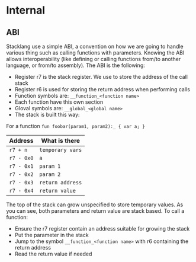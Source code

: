 # Internal

## ABI
Stacklang use a simple ABI, a convention on how we are going to handle various thing such as calling functions with parameters. Knowing the ABI allows interoperability (like defining or calling functions from/to another language, or from/to assembly).
The ABI is the following:
- Register r7 is the stack register. We use to store the address of the call stack
- Register r6 is used for storing the return address when performing calls
- Function symbols are: `__function_<function name>`
- Each function have this own section
- Gloval symbols are: `__global_<global name>`
- The stack is built this way:

For a function `fun foobar(param1, param2):_ { var a; }`

| Address | What is there |
|--|--|
|  `r7 + n` | `temporary vars` |
|  `r7 - 0x0` | `a` |
|  `r7 - 0x1` | `param 1` |
|  `r7 - 0x2` | `param 2` |
|  `r7 - 0x3` | `return address` |
|  `r7 - 0x4` | `return value` |
 
The top of the stack can grow unspecified to store temporary values. As you can see, both parameters and return value are stack based. To call a function:
- Ensure the r7 register contain an address suitable for growing the stack
- Put the parameter in the stack
- Jump to the symbol `__function_<function name>` with r6 containing the return address
- Read the return value if needed 
